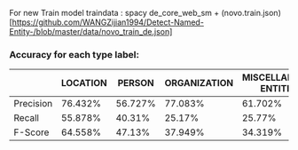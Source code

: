For new Train model traindata : spacy de_core_web_sm + (novo.train.json)[https://github.com/WANGZijian1994/Detect-Named-Entity-/blob/master/data/novo_train_de.json] 

### Accuracy for each type label:

|     | LOCATION | PERSON | ORGANIZATION | MISCELLANEOUS ENTITIES |
| --- | --- | --- | --- | --- |
| Precision | 76.432% | 56.727% | 77.083% | 61.702% |
| Recall | 55.878% | 40.31% | 25.17% | 25.77% |
| F-Score | 64.558% | 47.13% | 37.949% | 34.319% |


